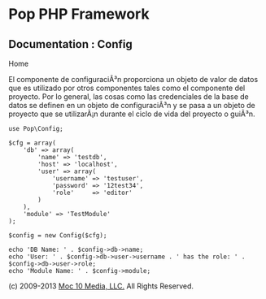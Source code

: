 Pop PHP Framework
=================

Documentation : Config
----------------------

Home

El componente de configuraciÃ³n proporciona un objeto de valor de datos
que es utilizado por otros componentes tales como el componente del
proyecto. Por lo general, las cosas como las credenciales de la base de
datos se definen en un objeto de configuraciÃ³n y se pasa a un objeto de
proyecto que se utilizarÃ¡n durante el ciclo de vida del proyecto o
guiÃ³n.

    use Pop\Config;

    $cfg = array(
        'db' => array(
            'name' => 'testdb',
            'host' => 'localhost',
            'user' => array(
                'username' => 'testuser',
                'password' => '12test34',
                'role'     => 'editor'
            )
        ),
        'module' => 'TestModule'
    );

    $config = new Config($cfg);

    echo 'DB Name: ' . $config->db->name;
    echo 'User: ' . $config->db->user->username . ' has the role: ' . $config->db->user->role;
    echo 'Module Name: ' . $config->module;

\(c) 2009-2013 [Moc 10 Media, LLC.](http://www.moc10media.com) All
Rights Reserved.
